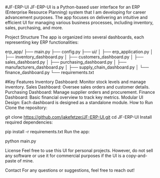 #JF-ERP-UI
JF-ERP-UI is a Python-based user interface for an ERP (Enterprise Resource Planning) system that I am developing for career advancement purposes. The app focuses on delivering an intuitive and efficient UI for managing various business processes, including inventory, sales, purchasing, and more.

Project Structure
The app is organized into several dashboards, each representing key ERP functionalities:

erp_app/
├── main.py
├── config.py
├── ui/
│   ├── erp_application.py
│   ├── inventory_dashboard.py
│   ├── customers_dashboard.py
│   ├── sales_dashboard.py
│   ├── purchasing_dashboard.py
│   ├── manufacturers_dashboard.py
│   ├── supply_chain_dashboard.py
│   └── finance_dashboard.py
└── requirements.txt

#Key Features
Inventory Dashboard: Monitor stock levels and manage inventory.
Sales Dashboard: Oversee sales orders and customer details.
Purchasing Dashboard: Manage supplier orders and procurement.
Finance Dashboard: Basic financial overview to track key metrics.
Modular UI Design: Each dashboard is designed as a standalone module.
How to Run
Clone the repository:

git clone https://github.com/jakefetzer/JF-ERP-UI.git
cd JF-ERP-UI
Install required dependencies:

pip install -r requirements.txt
Run the app:

python main.py

License
Feel free to use this UI for personal projects. However, do not sell any software or use it for commercial purposes if the UI is a copy-and-paste of mine.

Contact
For any questions or suggestions, feel free to reach out!
